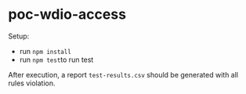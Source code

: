 # poc-wdio-access

Setup:
* run `npm install`
* run `npm test`to run test

After execution, a report `test-results.csv` should be generated with all rules violation.